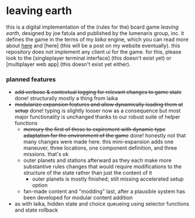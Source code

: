 # leaving earth

this is a digital implementation of the (rules for the) board game _leaving
earth_, designed by joe fatula and published by the lumenaris group, inc. it
defines the game in the terms of my _laika_ engine, which you can read more
about [here](https://github.com/thrilliams/laika-engine) and [here] (this will
be a post on my website eventually). this repository does not implement any
client ui for the game. for this, please look to the [singleplayer terminal
interface] (this doesn't exist yet) or [multiplayer web app] (this doesn't exist
yet either).

### planned features

-   ~~add verbose & contextual logging for relevant changes to game state~~
    done! structurally mostly a thing from laika
-   ~~modularize expansion features and allow dynamically loading them at
    setup~~ done! typing is slightly looser now as a consequence but most major
    functionality is unchanged thanks to our robust suite of helper functions
    -   ~~mercury the first of these to expirement with dynamic type adaptation
        for the environment of the game~~ done! honestly not that many changes
        were made here. this mini-expansion adds one maneuver, three locations,
        one component definition, and three missions. that's ok
    -   outer planets and stations afterward as they each make more substantive
        rules changes that would require modifications to the structure of the
        state rather than just the content of it
        -   outer planets is mostly finished; still missing accelerated setup
            option
    -   fan-made content and "modding" last, after a plausible system has been
        developed for modular content addition
-   as with laika, hidden state and choice queueing using selector functions and
    state rollback
